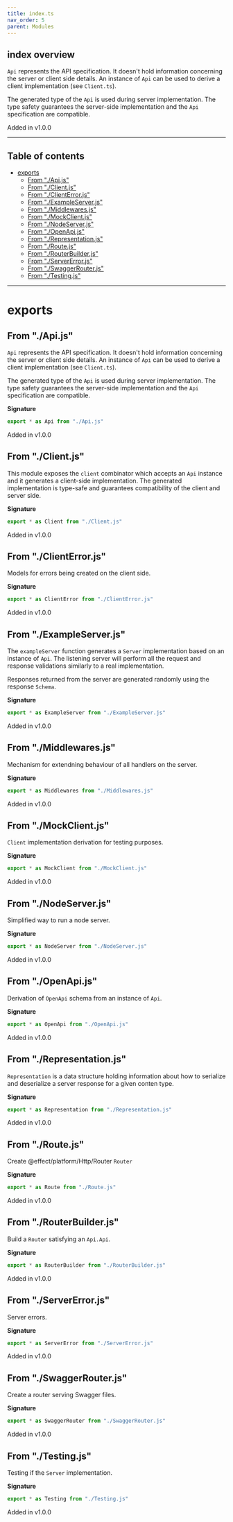 ```yaml
---
title: index.ts
nav_order: 5
parent: Modules
---
```


## index overview

`Api` represents the API specification. It doesn't hold information concerning the
server or client side details. An instance of `Api` can be used to derive a client
implementation (see `Client.ts`).

The generated type of the `Api` is used during server implementation. The type safety
guarantees the server-side implementation and the `Api` specification are compatible.

Added in v1.0.0

---

<h2 class="text-delta">Table of contents</h2>

- [exports](#exports)
  - [From "./Api.js"](#from-apijs)
  - [From "./Client.js"](#from-clientjs)
  - [From "./ClientError.js"](#from-clienterrorjs)
  - [From "./ExampleServer.js"](#from-exampleserverjs)
  - [From "./Middlewares.js"](#from-middlewaresjs)
  - [From "./MockClient.js"](#from-mockclientjs)
  - [From "./NodeServer.js"](#from-nodeserverjs)
  - [From "./OpenApi.js"](#from-openapijs)
  - [From "./Representation.js"](#from-representationjs)
  - [From "./Route.js"](#from-routejs)
  - [From "./RouterBuilder.js"](#from-routerbuilderjs)
  - [From "./ServerError.js"](#from-servererrorjs)
  - [From "./SwaggerRouter.js"](#from-swaggerrouterjs)
  - [From "./Testing.js"](#from-testingjs)

---

# exports

## From "./Api.js"

`Api` represents the API specification. It doesn't hold information concerning the
server or client side details. An instance of `Api` can be used to derive a client
implementation (see `Client.ts`).

The generated type of the `Api` is used during server implementation. The type safety
guarantees the server-side implementation and the `Api` specification are compatible.

**Signature**

```ts
export * as Api from "./Api.js"
```

Added in v1.0.0

## From "./Client.js"

This module exposes the `client` combinator which accepts an `Api` instance
and it generates a client-side implementation. The generated implementation
is type-safe and guarantees compatibility of the client and server side.

**Signature**

```ts
export * as Client from "./Client.js"
```

Added in v1.0.0

## From "./ClientError.js"

Models for errors being created on the client side.

**Signature**

```ts
export * as ClientError from "./ClientError.js"
```

Added in v1.0.0

## From "./ExampleServer.js"

The `exampleServer` function generates a `Server` implementation based
on an instance of `Api`. The listening server will perform all the
request and response validations similarly to a real implementation.

Responses returned from the server are generated randomly using the
response `Schema`.

**Signature**

```ts
export * as ExampleServer from "./ExampleServer.js"
```

Added in v1.0.0

## From "./Middlewares.js"

Mechanism for extendning behaviour of all handlers on the server.

**Signature**

```ts
export * as Middlewares from "./Middlewares.js"
```

Added in v1.0.0

## From "./MockClient.js"

`Client` implementation derivation for testing purposes.

**Signature**

```ts
export * as MockClient from "./MockClient.js"
```

Added in v1.0.0

## From "./NodeServer.js"

Simplified way to run a node server.

**Signature**

```ts
export * as NodeServer from "./NodeServer.js"
```

Added in v1.0.0

## From "./OpenApi.js"

Derivation of `OpenApi` schema from an instance of `Api`.

**Signature**

```ts
export * as OpenApi from "./OpenApi.js"
```

Added in v1.0.0

## From "./Representation.js"

`Representation` is a data structure holding information about how to
serialize and deserialize a server response for a given conten type.

**Signature**

```ts
export * as Representation from "./Representation.js"
```

Added in v1.0.0

## From "./Route.js"

Create @effect/platform/Http/Router `Router`

**Signature**

```ts
export * as Route from "./Route.js"
```

Added in v1.0.0

## From "./RouterBuilder.js"

Build a `Router` satisfying an `Api.Api`.

**Signature**

```ts
export * as RouterBuilder from "./RouterBuilder.js"
```

Added in v1.0.0

## From "./ServerError.js"

Server errors.

**Signature**

```ts
export * as ServerError from "./ServerError.js"
```

Added in v1.0.0

## From "./SwaggerRouter.js"

Create a router serving Swagger files.

**Signature**

```ts
export * as SwaggerRouter from "./SwaggerRouter.js"
```

Added in v1.0.0

## From "./Testing.js"

Testing if the `Server` implementation.

**Signature**

```ts
export * as Testing from "./Testing.js"
```

Added in v1.0.0
